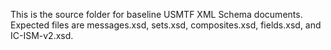 This is the source folder for baseline USMTF XML Schema documents.  Expected files are messages.xsd, sets.xsd, composites.xsd, fields.xsd, and IC-ISM-v2.xsd.
